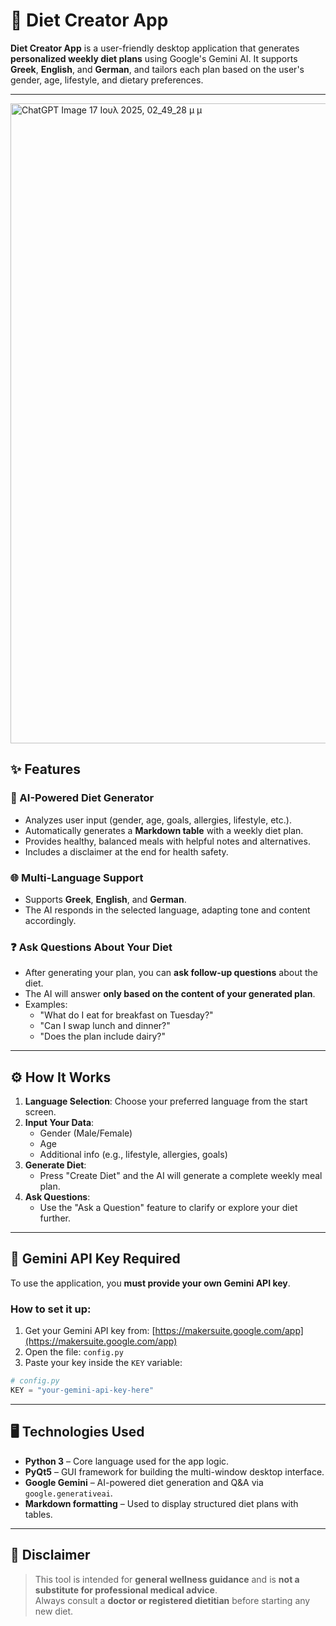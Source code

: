 # 🥗 Diet Creator App

**Diet Creator App** is a user-friendly desktop application that generates **personalized weekly diet plans** using Google's Gemini AI. It supports **Greek**, **English**, and **German**, and tailors each plan based on the user's gender, age, lifestyle, and dietary preferences.

---
<img width="1536" height="1024" alt="ChatGPT Image 17 Ιουλ 2025, 02_49_28 μ μ" src="https://github.com/user-attachments/assets/77695473-88c4-4d39-9026-073b1525ba21" />


## ✨ Features

### 🧠 AI-Powered Diet Generator
- Analyzes user input (gender, age, goals, allergies, lifestyle, etc.).
- Automatically generates a **Markdown table** with a weekly diet plan.
- Provides healthy, balanced meals with helpful notes and alternatives.
- Includes a disclaimer at the end for health safety.

### 🌐 Multi-Language Support
- Supports **Greek**, **English**, and **German**.
- The AI responds in the selected language, adapting tone and content accordingly.

### ❓ Ask Questions About Your Diet
- After generating your plan, you can **ask follow-up questions** about the diet.
- The AI will answer **only based on the content of your generated plan**.
- Examples:
  - "What do I eat for breakfast on Tuesday?"
  - "Can I swap lunch and dinner?"
  - "Does the plan include dairy?"

---

## ⚙️ How It Works

1. **Language Selection**: Choose your preferred language from the start screen.
2. **Input Your Data**:
   - Gender (Male/Female)
   - Age
   - Additional info (e.g., lifestyle, allergies, goals)
3. **Generate Diet**:
   - Press "Create Diet" and the AI will generate a complete weekly meal plan.
4. **Ask Questions**:
   - Use the "Ask a Question" feature to clarify or explore your diet further.

---

## 🔐 Gemini API Key Required

To use the application, you **must provide your own Gemini API key**.

### How to set it up:

1. Get your Gemini API key from: [https://makersuite.google.com/app](https://makersuite.google.com/app)
2. Open the file: `config.py`
3. Paste your key inside the `KEY` variable:

```python
# config.py
KEY = "your-gemini-api-key-here"
```
---
## 🖥️ Technologies Used

- **Python 3** – Core language used for the app logic.
- **PyQt5** – GUI framework for building the multi-window desktop interface.
- **Google Gemini** – AI-powered diet generation and Q&A via `google.generativeai`.
- **Markdown formatting** – Used to display structured diet plans with tables.

---

## 🚨 Disclaimer

> This tool is intended for **general wellness guidance** and is **not a substitute for professional medical advice**.  
> Always consult a **doctor or registered dietitian** before starting any new diet.

